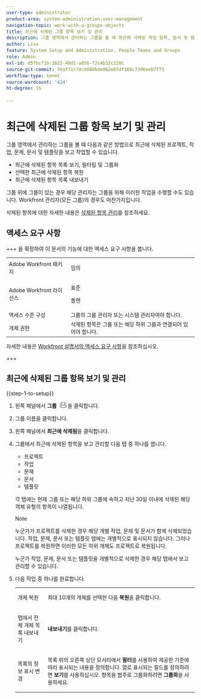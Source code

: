 ```yaml
---
user-type: administrator
product-area: system-administration;user-management
navigation-topic: work-with-a-groups-objects
title: 최근에 삭제된 그룹 항목 보기 및 관리
description: 그룹 영역에서 관리하는 그룹을 볼 때 최근에 삭제된 작업 항목, 문서 및 템플릿을 보고 필터링하고 복원하고 내보낼 수 있습니다.
author: Lisa
feature: System Setup and Administration, People Teams and Groups
role: Admin
exl-id: d5fbc71b-3b22-48d1-a056-f2c4b32c220c
source-git-commit: 7eaff1c74cd880bde062e6fdf169c73d6eeb7f75
workflow-type: tm+mt
source-wordcount: '414'
ht-degree: 1%

---
```


# 최근에 삭제된 그룹 항목 보기 및 관리

그룹 영역에서 관리하는 그룹을 볼 때 다음과 같은 방법으로 최근에 삭제된 프로젝트, 작업, 문제, 문서 및 템플릿을 보고 작업할 수 있습니다.

* 최근에 삭제된 항목 목록 보기, 필터링 및 그룹화
* 선택한 최근에 삭제된 항목 복원
* 최근에 삭제된 항목 목록 내보내기

그룹 위에 그룹이 있는 경우 해당 관리자는 그룹을 위해 이러한 작업을 수행할 수도 있습니다. Workfront 관리자(모든 그룹)의 경우도 마찬가지입니다.

삭제된 항목에 대한 자세한 내용은 [삭제된 항목 관리](../../../administration-and-setup/manage-workfront/manage-deleted-items/manage-deleted-items.md)를 참조하세요.

## 액세스 요구 사항

+++ 을 확장하여 이 문서의 기능에 대한 액세스 요구 사항을 봅니다.

<table style="table-layout:auto"> 
 <col> 
 <col> 
 <tbody> 
  <tr> 
   <td>Adobe Workfront 패키지</td> 
   <td><p>임의</p></td> 
  </tr> 
  <tr> 
   <td>Adobe Workfront 라이선스</td> 
   <td><p>표준</p>
       <p>플랜</p></td>
  </tr> 
  <tr>
   <td>액세스 수준 구성</td> 
   <td>그룹의 그룹 관리자 또는 시스템 관리자여야 합니다.</td>
  </tr>
  <tr> 
   <td>개체 권한</td>
   <td>삭제된 항목은 그룹 또는 해당 하위 그룹과 연결되어 있어야 합니다.</td> 
  </tr> 
 </tbody> 
</table>

자세한 내용은 [Workfront 설명서의 액세스 요구 사항](/help/quicksilver/administration-and-setup/add-users/access-levels-and-object-permissions/access-level-requirements-in-documentation.md)을 참조하십시오.

+++

## 최근에 삭제된 그룹 항목 보기 및 관리

{{step-1-to-setup}}

1. 왼쪽 패널에서 **그룹** ![그룹](assets/groups-icon.png)을 클릭합니다.

1. 그룹 이름을 클릭합니다.
1. 왼쪽 패널에서 **최근에 삭제됨**&#x200B;을 클릭합니다.
1. 그룹에서 최근에 삭제된 항목을 보고 관리할 다음 탭 중 하나를 엽니다.

   * 프로젝트
   * 작업
   * 문제
   * 문서
   * 템플릿

   각 탭에는 현재 그룹 또는 해당 하위 그룹에 속하고 지난 30일 이내에 삭제된 해당 객체 유형의 항목이 나열됩니다.

   >[!NOTE]
   >
   >누군가가 프로젝트를 삭제한 경우 해당 개별 작업, 문제 및 문서가 함께 삭제되었습니다. 작업, 문제, 문서 또는 템플릿 탭에는 개별적으로 표시되지 않습니다. 그러나 프로젝트를 복원하면 이러한 모든 하위 개체도 프로젝트로 복원됩니다.
   >
   >
   >누군가 작업, 문제, 문서 또는 템플릿을 개별적으로 삭제한 경우 해당 탭에서 보고 관리할 수 있습니다.

1. 다음 작업 중 하나를 완료합니다.

   <table style="table-layout:auto"> 
    <col> 
    <col> 
    <tbody> 
     <tr> 
      <td role="rowheader"> <p>개체 복원</p> </td> 
      <td> <p>최대 10개의 개체를 선택한 다음 <strong>복원</strong>을 클릭합니다.</p> </td> 
     </tr> 
     <tr> 
      <td role="rowheader"> <p>탭에서 전체 개체 목록 내보내기</p> </td> 
      <td> <p><strong>내보내기</strong>를 클릭합니다.</p> </td> 
     </tr> 
     <tr data-mc-conditions=""> 
      <td role="rowheader"> <p>목록의 정보 표시 변경</p> </td> 
      <td> <p>목록 위의 오른쪽 상단 모서리에서 <strong>필터</strong>를 사용하여 제공한 기준에 따라 표시되는 내용을 정의합니다. 열로 표시되는 필드를 정의하려면 <strong>보기</strong>를 사용하십시오. 항목을 범주로 그룹화하려면 <strong>그룹화</strong>을 사용하세요.</p> </td> 
     </tr> 
    </tbody> 
   </table>
